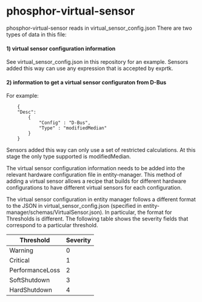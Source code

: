 # phosphor-virtual-sensor

phosphor-virtual-sensor reads in virtual_sensor_config.json
There are two types of data in this file:

#### 1) virtual sensor configuration information
See virtual_sensor_config.json in this repository for an example. Sensors added
this way can use any expression that is accepted by exprtk.

#### 2) information to get a virtual sensor configuraton from D-Bus
For example:
```
    {
    "Desc":
        {
            "Config" : "D-Bus",
            "Type" : "modifiedMedian"
        }
    }
```
Sensors added this way can only use a set of restricted calculations. At this
stage the only type supported is modifiedMedian.

The virtual sensor configuration information needs to be added into the
relevant hardware configuration file in entity-manager. This method of adding a
virtual sensor allows a recipe that builds for different hardware
configurations to have different virtual sensors for each configuration.

The virtual sensor configuration in entity manager follows a different format
to the JSON in virtual_sensor_config.json (specified in
entity-manager/schemas/VirtualSensor.json). In particular, the format for
Thresholds is different. The following table shows the severity fields
that correspond to a particular threshold.

Threshold       | Severity
----------------|-----------
Warning         |     0
Critical        |     1
PerformanceLoss |     2
SoftShutdown    |     3
HardShutdown    |     4
